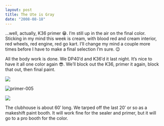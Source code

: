 ```yaml
---
layout: post
title: The Ute is Gray
date: "2008-08-18"
---
```


…well, actually, K36 primer 😁. I’m still up in the air on the final color. Sticking in my mind this week is cream, with blood red and cream interior, red wheels, red engine, red go kart. I’ll change my mind a couple more times before I have to make a final selection I’m sure. 😉

All the body work is done. We DP40′d and K36′d it last night. It’s nice to have it all one color again 😎. We’ll block out the K36, primer it again, block that out, then final paint.

![](/images/pop/studeute/primer007.jpg)

![](/wp-content/uploads/2009/01/primer-005.jpg "primer-005")

![](/images/pop/studeute/primer002.jpg)

The clubhouse is about 60′ long. We tarped off the last 20′ or so as a makeshift paint booth. It will work fine for the sealer and primer, but it will go to a pro booth for the color.
